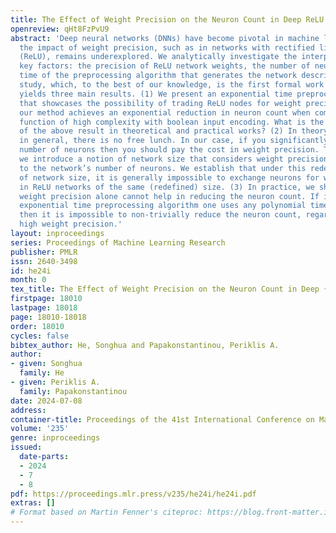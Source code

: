 ```yaml
---
title: The Effect of Weight Precision on the Neuron Count in Deep ReLU Networks
openreview: qHt8FzPvU9
abstract: 'Deep neural networks (DNNs) have become pivotal in machine learning, but
  the impact of weight precision, such as in networks with rectified linear units
  (ReLU), remains underexplored. We analytically investigate the interplay of three
  key factors: the precision of ReLU network weights, the number of neurons, and the
  time of the preprocessing algorithm that generates the network description. Our
  study, which, to the best of our knowledge, is the first formal work on weight precision,
  yields three main results. (1) We present an exponential time preprocessing algorithm
  that showcases the possibility of trading ReLU nodes for weight precision. Specifically,
  our method achieves an exponential reduction in neuron count when computing any
  function of high complexity with boolean input encoding. What is the implication
  of the above result in theoretical and practical works? (2) In theory of computing,
  in general, there is no free lunch. In our case, if you significantly reduce the
  number of neurons then you should pay the cost in weight precision. To address this,
  we introduce a notion of network size that considers weight precision in addition
  to the network’s number of neurons. We establish that under this redefined notion
  of network size, it is generally impossible to exchange neurons for weight precision
  in ReLU networks of the same (redefined) size. (3) In practice, we show that high
  weight precision alone cannot help in reducing the neuron count. If instead of our
  exponential time preprocessing algorithm one uses any polynomial time algorithm,
  then it is impossible to non-trivially reduce the neuron count, regardless of the
  high weight precision.'
layout: inproceedings
series: Proceedings of Machine Learning Research
publisher: PMLR
issn: 2640-3498
id: he24i
month: 0
tex_title: The Effect of Weight Precision on the Neuron Count in Deep {R}e{LU} Networks
firstpage: 18010
lastpage: 18018
page: 18010-18018
order: 18010
cycles: false
bibtex_author: He, Songhua and Papakonstantinou, Periklis A.
author:
- given: Songhua
  family: He
- given: Periklis A.
  family: Papakonstantinou
date: 2024-07-08
address:
container-title: Proceedings of the 41st International Conference on Machine Learning
volume: '235'
genre: inproceedings
issued:
  date-parts:
  - 2024
  - 7
  - 8
pdf: https://proceedings.mlr.press/v235/he24i/he24i.pdf
extras: []
# Format based on Martin Fenner's citeproc: https://blog.front-matter.io/posts/citeproc-yaml-for-bibliographies/
---
```

